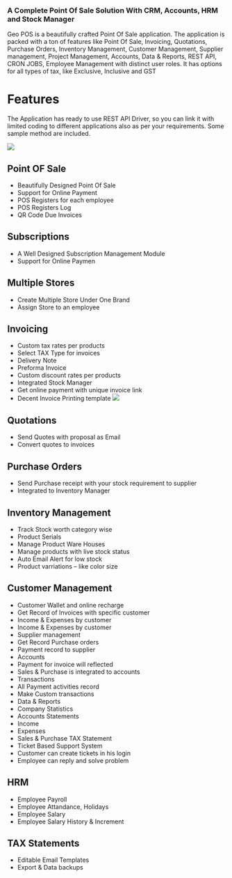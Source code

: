 ### A Complete Point Of Sale Solution With CRM, Accounts, HRM and Stock Manager

Geo POS is a beautifully crafted Point Of Sale application. The application is packed with a ton of features like
Point Of Sale, Invoicing, Quotations, Purchase Orders, Inventory Management, Customer Management, Supplier management, Project Management, Accounts, Data & Reports, REST API, CRON JOBS, Employee Management with distinct user roles. It has options for all types of tax, like Exclusive, Inclusive and GST

# Features

The Application has ready to use REST API Driver, so you can link it with limited coding to different applications also as per your requirements. Some sample method are included.

![](https://camo.envatousercontent.com/e4d549f493c6ca98c231c85e4dbb6532f48b011e/687474703a2f2f62696c6c696e672e756c74696d6174656b6f64652e636f6d2f696d616765732f67656f2f707265766965775f2e706e67)



## Point OF Sale

- Beautifully Designed Point Of Sale
- Support for Online Payment
- POS Registers for each employee
- POS Registers Log
- QR Code Due Invoices


## Subscriptions
- A Well Designed Subscription Management Module
- Support for Online Paymen

## Multiple Stores
- Create Multiple Store Under One Brand
- Assign Store to an employee

## Invoicing
- Custom tax rates per products
- Select TAX Type for invoices
- Delivery Note
- Preforma Invoice
- Custom discount rates per products
- Integrated Stock Manager
- Get online payment with unique invoice link
- Decent Invoice Printing template
![](https://camo.envatousercontent.com/d7067ab1ec46275508876bc1b1087dc05ea46b34/68747470733a2f2f7777772e756c74696d6174656b6f64652e636f6d2f696d616765732f67656f2f61312e6a7067)

## Quotations
- Send Quotes with proposal as Email
- Convert quotes to invoices

## Purchase Orders
- Send Purchase receipt with your stock requirement to supplier
- Integrated to Inventory Manager

## Inventory Management
- Track Stock worth category wise
- Product Serials
- Manage Product Ware Houses
- Manage products with live stock status
- Auto Email Alert for low stock
- Product varriations – like color size

## Customer Management
- Customer Wallet and online recharge
- Get Record of Invoices with specific customer
- Income & Expenses by customer
- Income & Expenses by customer
- Supplier management
- Get Record Purchase orders
- Payment record to supplier
- Accounts
- Payment for invoice will reflected
- Sales & Purchase is integrated to accounts
- Transactions
- All Payment activities record
- Make Custom transactions
- Data & Reports
- Company Statistics
- Accounts Statements
- Income
- Expenses
- Sales & Purchase TAX Statement
- Ticket Based Support System
- Customer can create tickets in his login
- Employee can reply and solve problem

## HRM
- Employee Payroll
- Employee Attandance, Holidays
- Employee Salary
- Employee Salary History & Increment



## TAX Statements
- Editable Email Templates
- Export & Data backups

